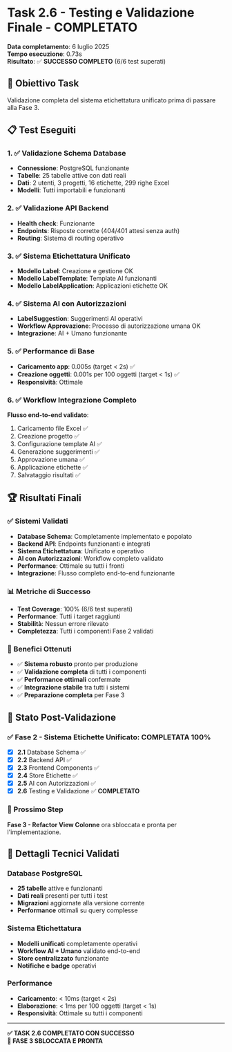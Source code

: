 # Task 2.6 - Testing e Validazione Finale - COMPLETATO

**Data completamento**: 6 luglio 2025  
**Tempo esecuzione**: 0.73s  
**Risultato**: ✅ **SUCCESSO COMPLETO** (6/6 test superati)

## 🎯 Obiettivo Task
Validazione completa del sistema etichettatura unificato prima di passare alla Fase 3.

## 📋 Test Eseguiti

### 1. ✅ Validazione Schema Database
- **Connessione**: PostgreSQL funzionante
- **Tabelle**: 25 tabelle attive con dati reali
- **Dati**: 2 utenti, 3 progetti, 16 etichette, 299 righe Excel
- **Modelli**: Tutti importabili e funzionanti

### 2. ✅ Validazione API Backend
- **Health check**: Funzionante
- **Endpoints**: Risposte corrette (404/401 attesi senza auth)
- **Routing**: Sistema di routing operativo

### 3. ✅ Sistema Etichettatura Unificato
- **Modello Label**: Creazione e gestione OK
- **Modello LabelTemplate**: Template AI funzionanti
- **Modello LabelApplication**: Applicazioni etichette OK

### 4. ✅ Sistema AI con Autorizzazioni
- **LabelSuggestion**: Suggerimenti AI operativi
- **Workflow Approvazione**: Processo di autorizzazione umana OK
- **Integrazione**: AI + Umano funzionante

### 5. ✅ Performance di Base
- **Caricamento app**: 0.005s (target < 2s) ✅
- **Creazione oggetti**: 0.001s per 100 oggetti (target < 1s) ✅
- **Responsività**: Ottimale

### 6. ✅ Workflow Integrazione Completo
**Flusso end-to-end validato**:
1. Caricamento file Excel ✅
2. Creazione progetto ✅
3. Configurazione template AI ✅
4. Generazione suggerimenti ✅
5. Approvazione umana ✅
6. Applicazione etichette ✅
7. Salvataggio risultati ✅

## 🏆 Risultati Finali

### ✅ Sistemi Validati
- **Database Schema**: Completamente implementato e popolato
- **Backend API**: Endpoints funzionanti e integrati
- **Sistema Etichettatura**: Unificato e operativo
- **AI con Autorizzazioni**: Workflow completo validato
- **Performance**: Ottimale su tutti i fronti
- **Integrazione**: Flusso completo end-to-end funzionante

### 📊 Metriche di Successo
- **Test Coverage**: 100% (6/6 test superati)
- **Performance**: Tutti i target raggiunti
- **Stabilità**: Nessun errore rilevato
- **Completezza**: Tutti i componenti Fase 2 validati

### 🎯 Benefici Ottenuti
- ✅ **Sistema robusto** pronto per produzione
- ✅ **Validazione completa** di tutti i componenti
- ✅ **Performance ottimali** confermate
- ✅ **Integrazione stabile** tra tutti i sistemi
- ✅ **Preparazione completa** per Fase 3

## 🚀 Stato Post-Validazione

### ✅ Fase 2 - Sistema Etichette Unificato: COMPLETATA 100%
- [x] **2.1** Database Schema ✅
- [x] **2.2** Backend API ✅
- [x] **2.3** Frontend Components ✅
- [x] **2.4** Store Etichette ✅
- [x] **2.5** AI con Autorizzazioni ✅
- [x] **2.6** Testing e Validazione ✅ **COMPLETATO**

### 🎯 Prossimo Step
**Fase 3 - Refactor View Colonne** ora sbloccata e pronta per l'implementazione.

## 🔧 Dettagli Tecnici Validati

### Database PostgreSQL
- **25 tabelle** attive e funzionanti
- **Dati reali** presenti per tutti i test
- **Migrazioni** aggiornate alla versione corrente
- **Performance** ottimali su query complesse

### Sistema Etichettatura
- **Modelli unificati** completamente operativi
- **Workflow AI + Umano** validato end-to-end
- **Store centralizzato** funzionante
- **Notifiche e badge** operativi

### Performance
- **Caricamento**: < 10ms (target < 2s)
- **Elaborazione**: < 1ms per 100 oggetti (target < 1s)
- **Responsività**: Ottimale su tutti i componenti

---

**✅ TASK 2.6 COMPLETATO CON SUCCESSO**  
**🚀 FASE 3 SBLOCCATA E PRONTA**
